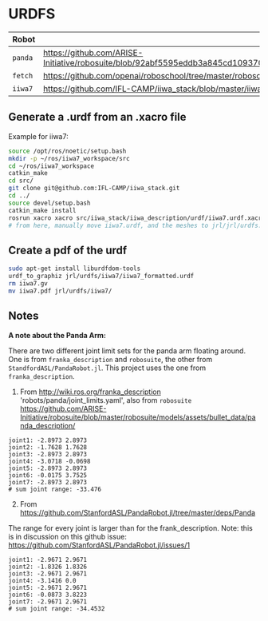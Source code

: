 # URDFS


| Robot         | Url | Notes |
| ------------- | ------------- | ------------- |
| `panda`  | https://github.com/ARISE-Initiative/robosuite/blob/92abf5595eddb3a845cd1093703e5a3ccd01e77e/robosuite/models/assets/bullet_data/panda_description/urdf/panda.urdf  |  |
| `fetch` | https://github.com/openai/roboschool/tree/master/roboschool/models_robot/fetch_description/robots  |  |
| `iiwa7` | https://github.com/IFL-CAMP/iiwa_stack/blob/master/iiwa_description/urdf/iiwa7.xacro  |  |


## Generate a .urdf from an .xacro file

Example for iiwa7:
``` bash
source /opt/ros/noetic/setup.bash
mkdir -p ~/ros/iiwa7_workspace/src
cd ~/ros/iiwa7_workspace
catkin_make
cd src/
git clone git@github.com:IFL-CAMP/iiwa_stack.git
cd ../
source devel/setup.bash
catkin_make install
rosrun xacro xacro src/iiwa_stack/iiwa_description/urdf/iiwa7.urdf.xacro > iiwa7.urdf # for some reason doing this with 'iiwa7.urdf' outputs an empty .urdf file
# from here, manually move iiwa7.urdf, and the meshes to jrl/jrl/urdfs. Then create iiwa7_formatted.urdf and update it as neccessary
```

## Create a pdf of the urdf

``` bash
sudo apt-get install liburdfdom-tools 
urdf_to_graphiz jrl/urdfs/iiwa7/iiwa7_formatted.urdf
rm iiwa7.gv
mv iiwa7.pdf jrl/urdfs/iiwa7/
```



## Notes

**A note about the Panda Arm:**

There are two different joint limit sets for the panda arm floating around. One is from `franka_description` and `robosuite`, the other from `StandfordASL/PandaRobot.jl`. This project uses the one from `franka_description`.

1. From http://wiki.ros.org/franka_description 'robots/panda/joint_limits.yaml', also from `robosuite` https://github.com/ARISE-Initiative/robosuite/blob/master/robosuite/models/assets/bullet_data/panda_description/

```
joint1: -2.8973 2.8973
joint2: -1.7628 1.7628
joint3: -2.8973 2.8973
joint4: -3.0718 -0.0698
joint5: -2.8973 2.8973
joint6: -0.0175 3.7525
joint7: -2.8973 2.8973
# sum joint range: -33.476
```

2. From https://github.com/StanfordASL/PandaRobot.jl/tree/master/deps/Panda 

The range for every joint is larger than for the frank_description. Note: this is in discussion on this github issue: https://github.com/StanfordASL/PandaRobot.jl/issues/1
```
joint1: -2.9671 2.9671
joint2: -1.8326 1.8326
joint3: -2.9671 2.9671
joint4: -3.1416 0.0
joint5: -2.9671 2.9671
joint6: -0.0873 3.8223
joint7: -2.9671 2.9671
# sum joint range: -34.4532
```